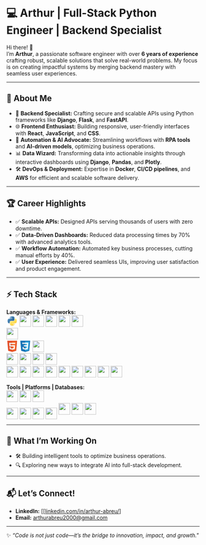 # 💻 Arthur | Full-Stack Python Engineer | Backend Specialist

Hi there! 👋  
I’m **Arthur**, a passionate software engineer with over **6 years of experience** crafting robust, scalable solutions that solve real-world problems. My focus is on creating impactful systems by merging backend mastery with seamless user experiences.

---

## 🚀 About Me

- 🔧 **Backend Specialist:** Crafting secure and scalable APIs using Python frameworks like **Django**, **Flask**, and **FastAPI**.  
- 🌐 **Frontend Enthusiast:** Building responsive, user-friendly interfaces with **React**, **JavaScript**, and **CSS**.  
- 🤖 **Automation & AI Advocate:** Streamlining workflows with **RPA tools** and **AI-driven models**, optimizing business operations.  
- 📊 **Data Wizard:** Transforming data into actionable insights through interactive dashboards using **Django**, **Pandas**, and **Plotly**.  
- 🛠️ **DevOps & Deployment:** Expertise in **Docker**, **CI/CD pipelines**, and **AWS** for efficient and scalable software delivery.  

---

## 🏆 Career Highlights

- ✅ **Scalable APIs:** Designed APIs serving thousands of users with zero downtime.  
- ✅ **Data-Driven Dashboards:** Reduced data processing times by 70% with advanced analytics tools.  
- ✅ **Workflow Automation:** Automated key business processes, cutting manual efforts by 40%.  
- ✅ **User Experience:** Delivered seamless UIs, improving user satisfaction and product engagement.  

---

## ⚡ Tech Stack

**Languages & Frameworks:**  
<img height="30" width="30" src="https://raw.githubusercontent.com/devicons/devicon/master/icons/python/python-original.svg">
<img height="30" width="30" src="https://cdn.jsdelivr.net/gh/devicons/devicon/icons/django/django-plain.svg" />
<img height="30" width="30" src="https://cdn.jsdelivr.net/gh/devicons/devicon@latest/icons/djangorest/djangorest-original.svg" />
<img height="30" width="30" src="https://cdn.jsdelivr.net/gh/devicons/devicon@latest/icons/javascript/javascript-original.svg" />
<img height="30" width="30" src="https://cdn.jsdelivr.net/gh/devicons/devicon@latest/icons/vite/vite-original.svg" />
<img height="30" width="30" src="https://cdn.jsdelivr.net/gh/devicons/devicon@latest/icons/react/react-original.svg" />  
<img height="30" width="30" src="https://cdn.jsdelivr.net/gh/devicons/devicon@latest/icons/typescript/typescript-original.svg" />          
<img height="30" width="30" src="https://raw.githubusercontent.com/devicons/devicon/master/icons/html5/html5-original.svg">
<img height="30" width="30" src="https://raw.githubusercontent.com/devicons/devicon/master/icons/css3/css3-original.svg">
<img height="30" width="30" src="https://cdn.jsdelivr.net/gh/devicons/devicon@latest/icons/tailwindcss/tailwindcss-original-wordmark.svg" />          
<img height="30" width="30" src="https://cdn.jsdelivr.net/gh/devicons/devicon/icons/fastapi/fastapi-original.svg" />
<img height="30" width="30" src="https://cdn.jsdelivr.net/gh/devicons/devicon/icons/dart/dart-original-wordmark.svg" />
<img height="30" width="30" src="https://cdn.jsdelivr.net/gh/devicons/devicon/icons/bootstrap/bootstrap-original.svg"/>
<img height="30" width="30" src="https://cdn.jsdelivr.net/gh/devicons/devicon@latest/icons/flutter/flutter-original.svg" />          
<img height="30" width="30" src="https://cdn.jsdelivr.net/gh/devicons/devicon@latest/icons/flask/flask-original.svg" />
<img height="30" width="30" src="https://cdn.jsdelivr.net/gh/devicons/devicon@latest/icons/selenium/selenium-original.svg" />
<img height="30" width="30" src="https://cdn.jsdelivr.net/gh/devicons/devicon@latest/icons/pytorch/pytorch-plain-wordmark.svg" />
<img height="30" width="30" src="https://cdn.jsdelivr.net/gh/devicons/devicon@latest/icons/json/json-original.svg" />
<img height="30" width="30" src="https://cdn.jsdelivr.net/gh/devicons/devicon@latest/icons/xml/xml-original.svg" />
<img height="30" width="30" src="https://cdn.jsdelivr.net/gh/devicons/devicon@latest/icons/yaml/yaml-original.svg" />
<img height="30" width="30" src="https://cdn.jsdelivr.net/gh/devicons/devicon@latest/icons/pandas/pandas-original-wordmark.svg" />
<img height="30" width="30" src="https://cdn.jsdelivr.net/gh/devicons/devicon@latest/icons/numpy/numpy-plain-wordmark.svg" />
<img height="30" width="30" src="https://cdn.jsdelivr.net/gh/devicons/devicon@latest/icons/pytest/pytest-plain-wordmark.svg" />
          

**Tools | Platforms | Databases:**  
<img height="30" width="30" src="https://cdn.jsdelivr.net/gh/devicons/devicon@latest/icons/firebase/firebase-original-wordmark.svg" />
<img height="30" width="30" src="https://cdn.jsdelivr.net/gh/devicons/devicon@latest/icons/postgresql/postgresql-plain-wordmark.svg" />
<img height="30" width="30" src="https://cdn.jsdelivr.net/gh/devicons/devicon@latest/icons/githubactions/githubactions-original.svg" />          
<img height="30" width="30" align="center" height="30" width="30" src="https://cdn.jsdelivr.net/gh/devicons/devicon@latest/icons/docker/docker-plain-wordmark.svg" />
<img align="center" height="30" width="30" src="https://cdn.jsdelivr.net/gh/devicons/devicon@latest/icons/amazonwebservices/amazonwebservices-plain-wordmark.svg" />
<img align="center"  height="30" width="30" src="https://cdn.jsdelivr.net/gh/devicons/devicon/icons/git/git-original.svg"/>
<img align="center" height="30" width="30" src="https://cdn.jsdelivr.net/gh/devicons/devicon@latest/icons/googlecloud/googlecloud-plain-wordmark.svg" />
<img height="30" width="30" src="https://cdn.jsdelivr.net/gh/devicons/devicon@latest/icons/azuredevops/azuredevops-original.svg" />
<img height="30" width="30" src="https://cdn.jsdelivr.net/gh/devicons/devicon@latest/icons/postman/postman-original-wordmark.svg" />
<img height="30" width="30" src="https://cdn.jsdelivr.net/gh/devicons/devicon@latest/icons/sqlalchemy/sqlalchemy-original.svg" />
          
---

## 🌱 What I’m Working On

- 🛠️ Building intelligent tools to optimize business operations.  
- 🔍 Exploring new ways to integrate AI into full-stack development.  

---

## 📬 Let’s Connect!

- **LinkedIn:** [[[linkedin.com/in/arthur-abreu/](https://www.linkedin.com/in/arthur-abreu/)]
- **Email:** [arthurabreu2000@gmail.com](mailto:arthurabreu2000@gmail.com)

---

✨ _“Code is not just code—it’s the bridge to innovation, impact, and growth."_  
